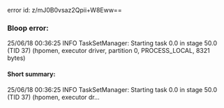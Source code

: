 error id: z/mJ0B0vsaz2Qpii+W8Eww==
### Bloop error:

25/06/18 00:36:25 INFO TaskSetManager: Starting task 0.0 in stage 50.0 (TID 37) (hpomen, executor driver, partition 0, PROCESS_LOCAL, 8321 bytes)
#### Short summary: 

25/06/18 00:36:25 INFO TaskSetManager: Starting task 0.0 in stage 50.0 (TID 37) (hpomen, executor dr...
